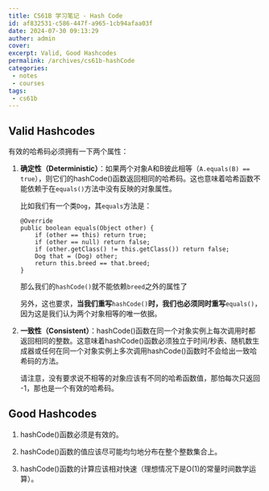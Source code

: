 ```yaml
---
title: CS61B 学习笔记 - Hash Code
id: af832531-c586-447f-a965-1cb94afaa03f
date: 2024-07-30 09:13:29
auther: admin
cover: 
excerpt: Valid, Good Hashcodes
permalink: /archives/cs61b-hashCode
categories:
 - notes
 - courses
tags: 
 - cs61b
---
```


## Valid Hashcodes

有效的哈希码必须拥有一下两个属性：

1.  **确定性（Deterministic）**：如果两个对象A和B彼此相等（`A.equals(B) == true`），则它们的hashCode()函数返回相同的哈希码。这也意味着哈希函数不能依赖于在`equals()`方法中没有反映的对象属性。
    
    比如我们有一个类`Dog`，其`equals`方法是：
    
        @Override
        public boolean equals(Object other) {
            if (other == this) return true;
            if (other == null) return false;
            if (other.getClass() != this.getClass()) return false;
            Dog that = (Dog) other;
            return this.breed == that.breed;
        }
    
    那么我们的`hashCode()`就不能依赖`breed`之外的属性了
    
    另外，这也要求，**当我们重写**`hashCode()`**时，我们也必须同时重写**`equals()`，因为这是我们认为两个对象相等的唯一依据。
    
2.  **一致性（Consistent）**：hashCode()函数在同一个对象实例上每次调用时都返回相同的整数。这意味着hashCode()函数必须独立于时间/秒表、随机数生成器或任何在同一个对象实例上多次调用hashCode()函数时不会给出一致哈希码的方法。
    
    请注意，没有要求说不相等的对象应该有不同的哈希函数值，那怕每次只返回 -1，那也是一个有效的哈希码。
    

  

## Good Hashcodes

1.  hashCode()函数必须是有效的。
    
2.  hashCode()函数的值应该尽可能均匀地分布在整个整数集合上。
    
3.  hashCode()函数的计算应该相对快速（理想情况下是O(1)的常量时间数学运算）。